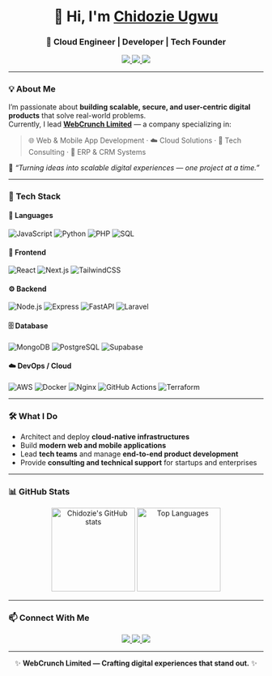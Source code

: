 <!--
**ChidozieUgwu/ChidozieUgwu** — Professional GitHub Profile README
-->

<h1 align="center">👋 Hi, I'm <a href="https://github.com/ChidozieUgwu">Chidozie Ugwu</a></h1>
<h3 align="center">🚀 Cloud Engineer | Developer | Tech Founder</h3>

<p align="center">
  <a href="https://www.linkedin.com/in/chidozie-ugwu-88313178">
    <img src="https://img.shields.io/badge/LinkedIn-Chidozie%20Ugwu-blue?style=flat-square&logo=linkedin">
  </a>
  <a href="mailto:chidozieintech@gmail.com">
    <img src="https://img.shields.io/badge/Email-chidozieintech%40gmail.com-red?style=flat-square&logo=gmail">
  </a>
  <a href="https://github.com/WebCrunchLimited">
    <img src="https://img.shields.io/badge/Organization-WebCrunch%20Limited-%230f387d?style=flat-square&logo=github">
  </a>
</p>

---

### 💡 About Me
I’m passionate about **building scalable, secure, and user-centric digital products** that solve real-world problems.  
Currently, I lead **[WebCrunch Limited](https://github.com/WebCrunchLimited)** — a company specializing in:
> 🌐 Web & Mobile App Development · ☁️ Cloud Solutions · 🧠 Tech Consulting · 💼 ERP & CRM Systems

💬 *“Turning ideas into scalable digital experiences — one project at a time.”*

---

### 🧰 Tech Stack

#### 🚀 Languages
![JavaScript](https://img.shields.io/badge/JavaScript-F7DF1E?style=flat-square&logo=javascript&logoColor=black)
![Python](https://img.shields.io/badge/Python-3776AB?style=flat-square&logo=python&logoColor=white)
![PHP](https://img.shields.io/badge/PHP-777BB4?style=flat-square&logo=php&logoColor=white)
![SQL](https://img.shields.io/badge/SQL-003B57?style=flat-square&logo=postgresql&logoColor=white)

#### 🎨 Frontend
![React](https://img.shields.io/badge/React-20232A?style=flat-square&logo=react&logoColor=61DAFB)
![Next.js](https://img.shields.io/badge/Next.js-000000?style=flat-square&logo=nextdotjs)
![TailwindCSS](https://img.shields.io/badge/TailwindCSS-06B6D4?style=flat-square&logo=tailwind-css&logoColor=white)

#### ⚙️ Backend
![Node.js](https://img.shields.io/badge/Node.js-43853D?style=flat-square&logo=node-dot-js&logoColor=white)
![Express](https://img.shields.io/badge/Express.js-404D59?style=flat-square)
![FastAPI](https://img.shields.io/badge/FastAPI-009688?style=flat-square&logo=fastapi&logoColor=white)
![Laravel](https://img.shields.io/badge/Laravel-FF2D20?style=flat-square&logo=laravel&logoColor=white)

#### 🗄️ Database
![MongoDB](https://img.shields.io/badge/MongoDB-4EA94B?style=flat-square&logo=mongodb&logoColor=white)
![PostgreSQL](https://img.shields.io/badge/PostgreSQL-316192?style=flat-square&logo=postgresql&logoColor=white)
![Supabase](https://img.shields.io/badge/Supabase-3ECF8E?style=flat-square&logo=supabase&logoColor=white)

#### ☁️ DevOps / Cloud
![AWS](https://img.shields.io/badge/AWS-FF9900?style=flat-square&logo=amazonaws&logoColor=white)
![Docker](https://img.shields.io/badge/Docker-2496ED?style=flat-square&logo=docker&logoColor=white)
![Nginx](https://img.shields.io/badge/Nginx-009639?style=flat-square&logo=nginx&logoColor=white)
![GitHub Actions](https://img.shields.io/badge/GitHub%20Actions-2088FF?style=flat-square&logo=githubactions&logoColor=white)
![Terraform](https://img.shields.io/badge/Terraform-623CE4?style=flat-square&logo=terraform&logoColor=white)

---

### 🛠️ What I Do
- Architect and deploy **cloud-native infrastructures**
- Build **modern web and mobile applications**
- Lead **tech teams** and manage **end-to-end product development**
- Provide **consulting and technical support** for startups and enterprises

---

### 📊 GitHub Stats
<p align="center">
  <img src="https://github-readme-stats.vercel.app/api?username=ChidozieUgwu&show_icons=true&theme=tokyonight" alt="Chidozie's GitHub stats" height="165" />
  <img src="https://github-readme-stats.vercel.app/api/top-langs/?username=ChidozieUgwu&layout=compact&theme=tokyonight" alt="Top Languages" height="165" />
</p>

---

### 📫 Connect With Me
<p align="center">
  <a href="https://www.linkedin.com/in/chidozie-ugwu-88313178">
    <img src="https://img.shields.io/badge/LinkedIn-Connect-blue?style=for-the-badge&logo=linkedin">
  </a>
  <a href="mailto:chidozieintech@gmail.com">
    <img src="https://img.shields.io/badge/Email-Contact%20Me-red?style=for-the-badge&logo=gmail">
  </a>
  <a href="https://github.com/WebCrunchLimited">
    <img src="https://img.shields.io/badge/WebCrunch-Limited-%230f387d?style=for-the-badge&logo=github">
  </a>
</p>

---

<p align="center">
  ✨ <b>WebCrunch Limited — Crafting digital experiences that stand out.</b> ✨
</p>
